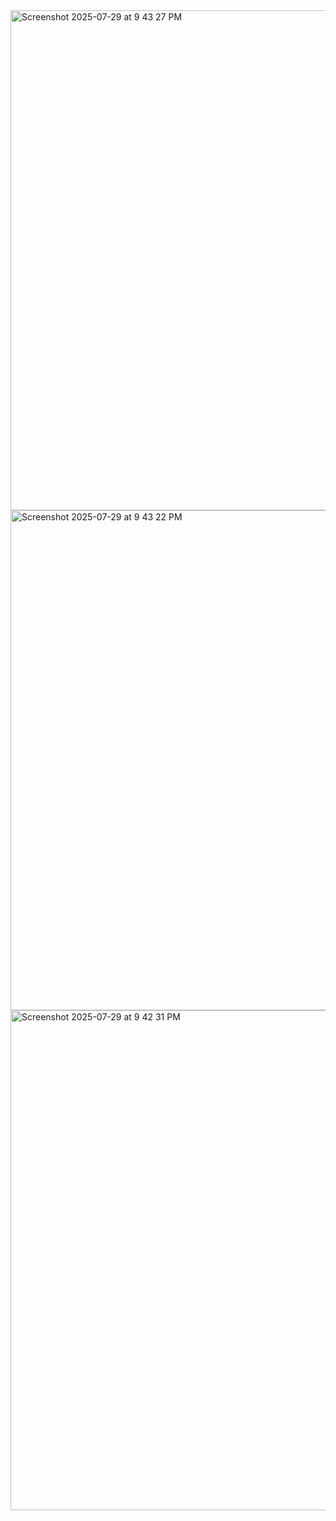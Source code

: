 <img width="1280" height="800" alt="Screenshot 2025-07-29 at 9 43 27 PM" src="https://github.com/user-attachments/assets/1b61074f-c57d-4c36-b223-1ccd508068b5" />
<img width="1280" height="800" alt="Screenshot 2025-07-29 at 9 43 22 PM" src="https://github.com/user-attachments/assets/4f11aa7d-5943-40b7-b2bd-ec12b70a5c6a" />
<img width="1280" height="800" alt="Screenshot 2025-07-29 at 9 42 31 PM" src="https://github.com/user-attachments/assets/e84482f2-ac76-4a04-a8e3-2c12d63b4381" />
